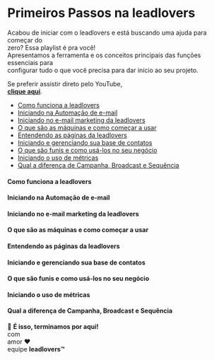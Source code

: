 # Primeiros Passos na leadlovers

Acabou de iniciar com o leadlovers e está buscando uma ajuda para começar do\
zero? Essa playlist é pra você!\
Apresentamos a ferramenta e os conceitos principais das funções essenciais para\
configurar tudo o que você precisa para dar início ao seu projeto.

Se preferir assistir direto pelo YouTube,\
[**clique aqui**](https://www.youtube.com/watch?v=tBv8Ce9Ynjw\&list=PLtgvM3V6P-9FBBGGKkh-JQSaKYWPsguPB\&index=1).

* [Como funciona a leadlovers](broken-reference)
* [Iniciando na Automação de e-mail](broken-reference)
* [Iniciando no e-mail marketing da leadlovers](broken-reference)
* [O que são as máquinas e como começar a usar](broken-reference)
* [Entendendo as páginas da leadlovers](broken-reference)
* [Iniciando e gerenciando sua base de contatos](broken-reference)
* [O que são funis e como usá-los no seu negócio](broken-reference)
* [Iniciando o uso de métricas](broken-reference)
* [Qual a diferença de Campanha, Broadcast e Sequência](broken-reference)

#### **Como funciona a leadlovers** <a href="#h_01fy4xr5xr30pa0q7qthnxbatw" id="h_01fy4xr5xr30pa0q7qthnxbatw"></a>

#### **Iniciando na Automação de e-mail** <a href="#h_01fy4xr9v530qnntw6ftrpy3w9" id="h_01fy4xr9v530qnntw6ftrpy3w9"></a>

#### **Iniciando no e-mail marketing da leadlovers** <a href="#h_01fy4xrdw6asdcxk090ztzrwkh" id="h_01fy4xrdw6asdcxk090ztzrwkh"></a>

#### **O que são as máquinas e como começar a usar** <a href="#h_01fy4xrhtry4ydegmph0m3qj1v" id="h_01fy4xrhtry4ydegmph0m3qj1v"></a>

#### **Entendendo as páginas da leadlovers** <a href="#h_01fy4xrwzk6f10tddcc92j0qdg" id="h_01fy4xrwzk6f10tddcc92j0qdg"></a>

#### **Iniciando e gerenciando sua base de contatos** <a href="#h_01fy4xs483k3sqam32md1sxxpk" id="h_01fy4xs483k3sqam32md1sxxpk"></a>

#### **O que são funis e como usá-los no seu negócio** <a href="#h_01fy4xsa1bxxktvtbj9j7sx85j" id="h_01fy4xsa1bxxktvtbj9j7sx85j"></a>

#### **Iniciando o uso de métricas** <a href="#h_01fy4xsect31cvn18ap7jdrpy1" id="h_01fy4xsect31cvn18ap7jdrpy1"></a>

#### **Qual a diferença de Campanha, Broadcast e Sequência** <a href="#h_01fy4xsk0rfbhen0jp53axep5y" id="h_01fy4xsk0rfbhen0jp53axep5y"></a>

🏁 **É isso, terminamos por aqui!**\
com\
amor ❤\
equipe **leadlovers™**
